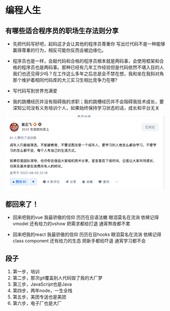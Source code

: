 # 编程人生

## 有哪些适合程序员的职场生存法则分享

- 先把代码写好吧，起码这才会让其他的程序员尊重你
  写出烂代码不是一种能够赢得尊重的行为，相反可能你反而会被边缘化。

- 程序员也是一样，会敲代码和合格的程序员根本就是两码事，会使用框架和合格的程序员也是两码事。那种已经有几年工作经验但是代码依然不堪入目的人我们也还见得少吗？在工作这么多年之后总是会不禁在想，我和坐在我斜对角那个维护着相同代码库的大三实习生相比竞争力在哪? 

- 写代码写到世界充满爱

- 我的跳槽经历并没有阻碍我的求职；我的跳槽经历并不会阻碍我技术成长，要深知公司没有义务培训个人，如果始终保持学习状态的话，成长和平台无关

![Alt text](code.png)

## 都回来了！

- 回来吧我的vue
我最骄傲的信仰
历历在目语法糖
眼泪莫名在流淌
依稀记得vmodel
还有给力的vshow
把需求都给打退
通宵熬夜都不累


- 回来吧我的react
我最骄傲的信仰
历历在目hooks
眼泪莫名在流淌
依稀记得class component
还有给力的生态
把新手都给吓退
通宵学习都不会


## 段子

1. 第一步，培训
1. 第二步，那次git覆盖别人代码毁了我的大厂梦
1. 第三步，JavaScript也是Java
1. 第四步，两年node，一生全栈
1. 第五步，美团专送也是美团
1. 第六步，电子厂也是大厂
